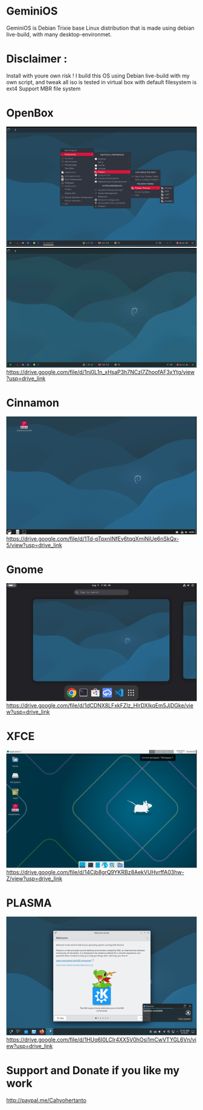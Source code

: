# GeminiOS
GeminiOS is Debian Trixie base Linux distribution that is made using debian live-build, with many desktop-environmet.

# Disclaimer :
Install with youre own risk !
I build this OS using Debian live-build with my own script, and tweak all iso is tested in virtual box with default filesystem is ext4 
Support MBR file system 

# OpenBox
![Openbox](https://github.com/Kecubunk/Kecubunk.github.io/blob/master/images/1.png)
![](https://github.com/Kecubunk/Kecubunk.github.io/blob/master/images/openbox.gif)
https://drive.google.com/file/d/1nj0L1n_xHsaP3h7NCzl7ZhoofAF3xYtg/view?usp=drive_link

# Cinnamon
![Cinnamon](https://github.com/Kecubunk/Kecubunk.github.io/blob/master/images/3.png)
https://drive.google.com/file/d/1Td-pTpxnINfEy6tqgXmjNiUe6nSkQx-5/view?usp=drive_link

# Gnome
![Gnome](https://github.com/Kecubunk/Kecubunk.github.io/blob/master/images/4.png)
https://drive.google.com/file/d/1dCDNX8LFxkFZlz_HlrDXlkqEm5JjDGke/view?usp=drive_link

# XFCE
![XFCE](https://github.com/Kecubunk/Kecubunk.github.io/blob/master/images/5.png)
https://drive.google.com/file/d/14Cjb8grQ9YKRBz8AekVUHvrffA03hw-Z/view?usp=drive_link

# PLASMA
![PLASMA](https://github.com/Kecubunk/Kecubunk.github.io/blob/master/images/7.png)
https://drive.google.com/file/d/1HUq6I0LClr4XX5V0hOsi1mCwVTYGL6Vn/view?usp=drive_link


# Support and Donate if you like my work
http://paypal.me/Cahyohertanto
